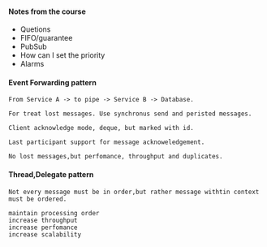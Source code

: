 #### Notes from the course

  - Quetions
  - FIFO/guarantee
  - PubSub
  - How can I set the priority 
  - Alarms

#### Event Forwarding pattern

	From Service A -> to pipe -> Service B -> Database.

	For treat lost messages. Use synchronus send and peristed messages.
	
	Client acknowledge mode, deque, but marked with id.

	Last participant support for message acknoweledgement.

	No lost messages,but perfomance, throughput and duplicates.

#### Thread,Delegate pattern

	Not every message must be in order,but rather message withtin context must be ordered.

	maintain processing order
	increase throughput
	increase perfomance
	increase scalability
	
